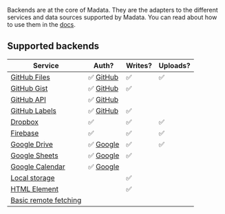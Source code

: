 Backends are at the core of Madata.
They are the adapters to the different services and data sources supported by Madata.
You can read about how to use them in the [docs](/docs/).

## Supported backends

| Service | Auth? | Writes? | Uploads? |
|---------|----|----|-----|
| [GitHub Files](/backends/github/file/) | ✅ [GitHub](/backends/github/) | ✅ | ✅ |
| [GitHub Gist](/backends/github/gist/) | ✅ [GitHub](/backends/github/) | ✅ |  |
| [GitHub API](/backends/github/api/) | ✅ [GitHub](/backends/github/) |  |  |
| [GitHub Labels](/backends/github/labels/) | ✅ [GitHub](/backends/github/) | ✅ |  |
| [Dropbox](/backends/dropbox/) | ✅ | ✅ | ✅ |
| [Firebase](/backends/firebase/) | ✅ | ✅ | ✅ |
| [Google Drive](/backends/google/drive/) | ✅ [Google](/backends/google/) | ✅ | ✅ |
| [Google Sheets](/backends/google/sheets/) | ✅ [Google](/backends/google/) | ✅ |  |
| [Google Calendar](/backends/google/calendar/) | ✅ [Google](/backends/google/) |  |  |
| [Local storage](/backends/basic/#local) |  | ✅ |  |
| [HTML Element](/backends/basic/#element) |  | ✅ |  |
| [Basic remote fetching](/backends/basic/#remote) |  |  |  |